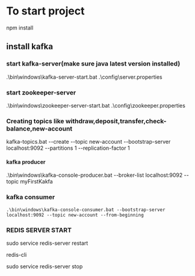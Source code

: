 # To start project

  npm install 

## install kafka

###  start kafka-server(make sure java latest version installed)

.\bin\windows\kafka-server-start.bat .\config\server.properties


###   start  zookeeper-server 
  
   .\bin\windows\zookeeper-server-start.bat .\config\zookeeper.properties


###   Creating topics like withdraw,deposit,transfer,check-balance,new-account 

  kafka-topics.bat --create --topic new-account --bootstrap-server localhost:9092 --partitions 1 --replication-factor 1

#### kafka producer

  .\bin\windows\kafka-console-producer.bat --broker-list localhost:9092 --topic myFirstKakfa

### kafka consumer

    .\bin\windows\kafka-console-consumer.bat --bootstrap-server localhost:9092 --topic new-account --from-beginning



###  REDIS SERVER START

 sudo service redis-server restart

   redis-cli

  sudo service redis-server stop





  <!-- postman login --with-api-key PMAK-6601a524e5e6d40001341c53-7d68af44f0f6bf45a90fd320804c44e5fe -->


   <!-- postman collection run 29718741-90c1d655-1ce5-4351-943d-d0bd76e7b178 --iteration-count 100
 -->



